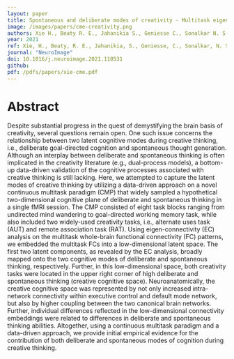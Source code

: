 ```yaml
---
layout: paper
title: Spontaneous and deliberate modes of creativity - Multitask eigen-connectivity analysis captures latent cognitive modes during creative thinking
image: /images/papers/cme-creativity.png
authors: Xie H., Beaty R. E., Jahanikia S., Geniesse C., Sonalkar N. S., & Saggar M.
year: 2021
ref: Xie, H., Beaty, R. E., Jahanikia, S., Geniesse, C., Sonalkar, N. S., & Saggar, M. (2021). BioRxiv
journal: "NeuroImage"
doi: 10.1016/j.neuroimage.2021.118531
github:
pdf: /pdfs/papers/xie-cme.pdf
---
```


# Abstract
Despite substantial progress in the quest of demystifying the brain basis of creativity, several questions remain open. One such issue concerns the relationship between two latent cognitive modes during creative thinking, i.e., deliberate goal-directed cognition and spontaneous thought generation. Although an interplay between deliberate and spontaneous thinking is often implicated in the creativity literature (e.g., dual-process models), a bottom-up data-driven validation of the cognitive processes associated with creative thinking is still lacking. Here, we attempted to capture the latent modes of creative thinking by utilizing a data-driven approach on a novel continuous multitask paradigm (CMP) that widely sampled a hypothetical two-dimensional cognitive plane of deliberate and spontaneous thinking in a single fMRI session. The CMP consisted of eight task blocks ranging from undirected mind wandering to goal-directed working memory task, while also included two widely-used creativity tasks, i.e., alternate uses task (AUT) and remote association task (RAT). Using eigen-connectivity (EC) analysis on the multitask whole-brain functional connectivity (FC) patterns, we embedded the multitask FCs into a low-dimensional latent space. The first two latent components, as revealed by the EC analysis, broadly mapped onto the two cognitive modes of deliberate and spontaneous thinking, respectively. Further, in this low-dimensional space, both creativity tasks were located in the upper right corner of high deliberate and spontaneous thinking (creative cognitive space). Neuroanatomically, the creative cognitive space was represented by not only increased intra-network connectivity within executive control and default mode network, but also by higher coupling between the two canonical brain networks. Further, individual differences reflected in the low-dimensional connectivity embeddings were related to differences in deliberate and spontaneous thinking abilities. Altogether, using a continuous multitask paradigm and a data-driven approach, we provide initial empirical evidence for the contribution of both deliberate and spontaneous modes of cognition during creative thinking.
